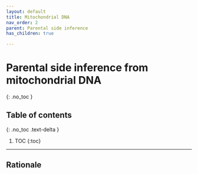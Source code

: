 ```yaml
---
layout: default
title: Mitochondrial DNA
nav_order: 2
parent: Parental side inference
has_children: true

---
```

# Parental side inference from mitochondrial DNA

{: .no_toc }

## Table of contents
{: .no_toc .text-delta }

1. TOC
{:toc}

---



## Rationale



